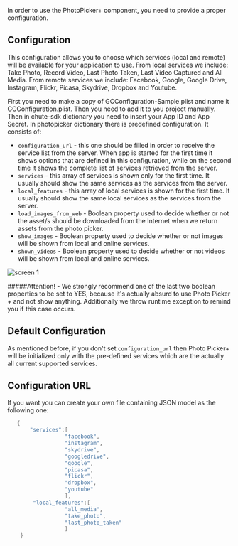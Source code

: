 In order to use the PhotoPicker+ component, you need to provide a proper configuration.

Configuration
-------------
This configuration allows you to choose which services (local and remote) will be available for your application to use. From local services we include: Take Photo, Record Video, Last Photo Taken, Last Video Captured and All Media. From remote services we include: Facebook, Google, Google Drive, Instagram, Flickr, Picasa, Skydrive, Dropbox and Youtube.

First you need to make a copy of GCConfiguration-Sample.plist and name it GCConfiguration.plist. Then you need to add it to you project manually.
Then in chute-sdk dictionary you need to insert your App ID and App Secret.
In photopicker dictionary there is predefined configuration. It consists of:
 *   `configuration_url` - this one should be filled in order to receive the service list from the server. When app is started for the first time it shows options that are defined in this configuration, while on the second time it shows the complete list of services retrieved from the server.
 *   `services` - this array of services is shown only for the first time. It usually should show the same services as the services from the server.
 *   `local_features` - this array of local services is shown for the first time. It usually should show the same local services as the services from the server.
 *   `load_images_from_web` - Boolean property used to decide whether or not the asset/s should be downloaded from the Internet when we return assets from the photo picker.
 *   `show_images` - Boolean property used to decide whether or not images will be shown from local and online services.
 *   `shown_videos` - Boolean property used to decide whether or not videos will be shown from local and online services.
 
 ![screen 1](/screenshots/4.png)
 
 #####Attention! - We strongly recommend one of the last two boolean properties to be set to YES, because it's actually absurd to use Photo Picker + and not show anything. Additionally we throw runtime exception to remind you if this case occurs.
 
 Default Configuration
 ---------------------
 As mentioned before, if you don't set `configuration_url` then Photo Picker+ will be initialized only with the pre-defined services which are the actually all current supported services.
 
 Configuration URL
 -----------------
 
 If you want you can create your own file containing JSON model as the following one:
 ```objective-c
 	{
        "services":[
                   "facebook",
                   "instagram",
                   "skydrive",
                   "googledrive",
                   "google",
                   "picasa",
                   "flickr",
                   "dropbox",
                   "youtube"
                   ],
         "local_features":[
                   "all_media",
                   "take_photo",
                   "last_photo_taken"
                   ]
     }
 
 ``` 
